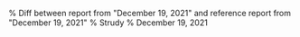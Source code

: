 % Diff between report from "December 19, 2021" and reference report from "December 19, 2021"
% Strudy
% December 19, 2021


